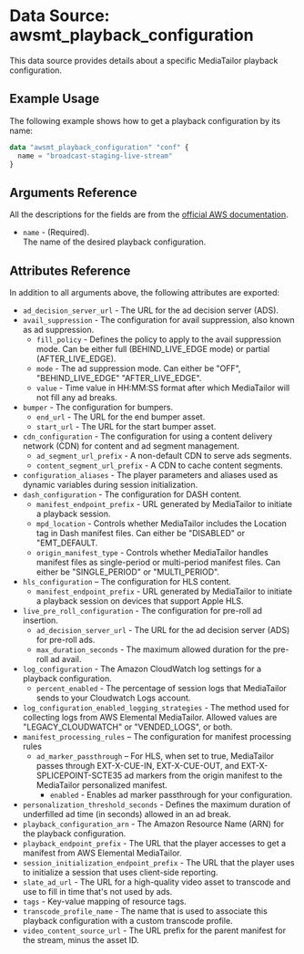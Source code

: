 # Data Source: awsmt_playback_configuration

This data source provides details about a specific MediaTailor playback configuration.

## Example Usage

The following example shows how to get a playback configuration by its name:

```terraform
data "awsmt_playback_configuration" "conf" {
  name = "broadcast-staging-live-stream"
}
```

## Arguments Reference

All the descriptions for the fields are from the [official AWS documentation](https://docs.aws.amazon.com/sdk-for-go/api/service/mediatailor/#MediaTailor.PutPlaybackConfiguration).

- `name` - (Required). <br/>The name of the desired playback configuration.

## Attributes Reference

In addition to all arguments above, the following attributes are exported:

- `ad_decision_server_url` - The URL for the ad decision server (ADS).
- `avail_suppression` - The configuration for avail suppression, also known as ad suppression.
  - `fill_policy` - Defines the policy to apply to the avail suppression mode. Can be either full (BEHIND_LIVE_EDGE mode) or partial (AFTER_LIVE_EDGE).
  - `mode` - The ad suppression mode. Can either be "OFF", "BEHIND_LIVE_EDGE" "AFTER_LIVE_EDGE".
  - `value` - Time value in HH:MM:SS format after which MediaTailor will not fill any ad breaks.
- `bumper` - The configuration for bumpers.
  - `end_url` - The URL for the end bumper asset.
  - `start_url` - The URL for the start bumper asset.
- `cdn_configuration` - The configuration for using a content delivery network (CDN) for content and ad segment management.
  - `ad_segment_url_prefix` - A non-default CDN to serve ads segments.
  - `content_segment_url_prefix` - A CDN to cache content segments.
- `configuration_aliases` - The player parameters and aliases used as dynamic variables during session initialization.
- `dash_configuration` - The configuration for DASH content.
  - `manifest_endpoint_prefix` - URL generated by MediaTailor to initiate a playback session.
  - `mpd_location` - Controls whether MediaTailor includes the Location tag in Dash manifest files. Can either be "DISABLED" or "EMT_DEFAULT.
  - `origin_manifest_type` - Controls whether MediaTailor handles manifest files as single-period or multi-period manifest files. Can either be "SINGLE_PERIOD" or "MULTI_PERIOD".
- `hls_configuration` – The configuration for HLS content.
  - `manifest_endpoint_prefix` - URL generated by MediaTailor to initiate a playback session on devices that support Apple HLS.
- `live_pre_roll_configuration` - The configuration for pre-roll ad insertion.
  - `ad_decision_server_url` - The URL for the ad decision server (ADS) for pre-roll ads.
  - `max_duration_seconds` - The maximum allowed duration for the pre-roll ad avail.
- `log_configuration` - The Amazon CloudWatch log settings for a playback configuration.
  - `percent_enabled` - The percentage of session logs that MediaTailor sends to your Cloudwatch Logs account.
- `log_configuration_enabled_logging_strategies` - The method used for collecting logs from AWS Elemental MediaTailor. Allowed values are "LEGACY_CLOUDWATCH" or "VENDED_LOGS", or both.
- `manifest_processing_rules` – The configuration for manifest processing rules
  - `ad_marker_passthrough` – For HLS, when set to true, MediaTailor passes through EXT-X-CUE-IN, EXT-X-CUE-OUT, and EXT-X-SPLICEPOINT-SCTE35 ad markers from the origin manifest to the MediaTailor personalized manifest.
    - `enabled` - Enables ad marker passthrough for your configuration.
- `personalization_threshold_seconds` - Defines the maximum duration of underfilled ad time (in seconds) allowed in an ad break.
- `playback_configuration_arn` - The Amazon Resource Name (ARN) for the playback configuration.
- `playback_endpoint_prefix` - The URL that the player accesses to get a manifest from AWS Elemental MediaTailor.
- `session_initialization_endpoint_prefix` - The URL that the player uses to initialize a session that uses client-side reporting.
- `slate_ad_url` - The URL for a high-quality video asset to transcode and use to fill in time that's not used by ads.
- `tags` - Key-value mapping of resource tags.
- `transcode_profile_name` - The name that is used to associate this playback configuration with a custom transcode profile.
- `video_content_source_url` - The URL prefix for the parent manifest for the stream, minus the asset ID.
